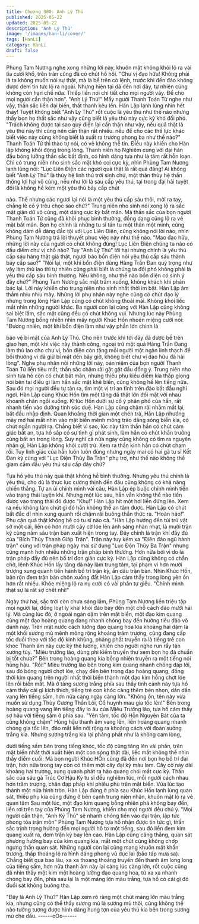 ```yaml
---
title: Chương 380: Anh Lý Thú
published: 2025-05-22
updated: 2025-05-22
description: 'Anh Lý Thú'
image: '/images/han-li/cover/'
tags: [HanLi]
category: HanLi
draft: false
---
```


Phùng Tam Nương nghe xong những lời này, khuôn mặt không
khỏi lộ ra vài tia cười khổ, trên trán cũng đã có chút hồ hôi.
"Chư vị đạo hữu! Không phải là ta không muốn nói sự thật, mà là
bề trên có lệnh, trước khi đến đảo không được đem tin tức lộ ra
ngoài. Nhưng hiện tại đã đến nơi đây, tự nhiên cũng không còn
hạn chế nữa. Thiếp liền nói chi tiết cho mọi người vây. Để cho mọi
người cẩn thận hơn".
"Anh Lý Thú!" Mấy người Thanh Toán Tử nghe như vậy, thần sắc
liền đại biến, thất thanh kêu lên.
Hàn Lập lạnh lùng nhìn hết thảy! Tuyệt không biết "Anh Lý Thú"
rốt cuộc là yêu thú như thế nào nhưng thấy bọn họ thất sắc như
vậy cũng biết là yêu thú này cực kỳ khó đối phó.
"Trách không được tại sao quý điện lại cẩn thận như vậy, nếu quả
thật là yêu thú này thì cũng nên cẩn thận rất nhiều. nếu để cho
các thế lực khác biết việc này cũng không biết là xuất ra trường
phong ba như thế nào?" Thanh Toán Tử thì thào tự nói, có vẻ
không thể tin. Điều này khiến cho Hàn lập không khỏi động trong
lòng.
Thanh niên họ Nghiêm cùng với đại hán đầu bóng lưỡng thần sắc
bất định, có hình dáng tựa như là tâm rất hỗn loạn.
Chỉ có trung niên nho sinh sắc mặt khó coi cực kỳ, nhìn Phùng
Tam Nương lạnh lùng nói:
"Lục Liên Điện các ngươi quả thật là rất quá đáng! Ai không biết
"Anh Lý Thú" là thủy hệ linh thú trời sinh chứ, một thân thủy hệ
thần thông lợi hại vô cùng, nếu như lời là sáu cấp yêu thú, tại
trong đại hải tuyệt đối là không hề kém một yêu thú bảy cấp chút

nào. Thế nhưng các ngươi lại nói là một yêu thú cấp sáu thôi, mời
ra tay, chẳng lẽ có ý trêu chọc sao chứ?"
Trung niên nho sinh nói xong lộ ra sắc mặt giận dữ vô cùng, một
dáng cực kỳ bất mãn.
Mà thần sắc của bọn người Thanh Toán Tử cũng đã khôi phục
bình thường, đồng dạng cũng lộ ra vẻ mặt bất mãn.
Bọn họ chính là những tu sĩ tán tu một thân một mình, cũng
không dám dễ dàng đắc tội với Lục Liên Điện, cũng không nói lời
nào, nhìn Phùng Tam Nương trả lời thuyết phục việc này như thế
nào.
"Mao đạo hữu, những lời này của ngươi có chút không đúng! Lục
Liên Điện chúng ta nào có dấu diếm chư vị chổ nào? Tuy "Anh Lý
Thú" lời hại nhưng chính là yêu thú cấp sáu hàng thật giá thật,
ngươi bảo bổn điện nói yêu thú cấp sáu thành bảy cấp sao?"
"Nói lại, một khi bổn điện dùng Hàng Trần Đan quý trọng như vậy
làm thù lao thì tự nhiên cũng phải biết là chúng ta đối phó không
phải là yêu thú cấp sáu bình thường. Nếu không, như thế nào bổn
điện có sinh ý đây chứ?" Phùng Tam Nương sắc mặt trầm xuống,
không khách khí phản bác lại.
Lời này khiến cho trung niên nho sinh nhất thời im bặt.
Hàn Lập âm thầm nhíu nhíu mày.
Những lời phụ nhân này nghe cũng có chút đạo lý nhưng trong
lòng Hàn Lập cũng có chút không thoải mái. Không khỏi liếc mắt
nhìn những người khác.
Ba người còn lại cùng với Hàn Lập cũng không sai biệt lắm, sắc
mặt cũng đều có chút không vui.
Nhưng lúc này Phùng Tam Nương bổng nhiên nhìn mấy người
Khúc Hồn nhoẻn miệng cười nói:
"Đương nhiên, một khi bổn điện làm như vậy phần lớn chính là

bảo vệ bí mật của Anh Lý Thú. Cho nên trước khi tới đây đã được
bề trên giao hẹn, một khi việc này thành công, ngoại trừ một quả
Hàng Trần Đang làm thù lao cho chư vị, bổn điện còn tặng mỗi
người một ngàn linh thạch để bồi thường vì đã giữ bí mật đến bây
giờ, không biết chư vị đạo hữu đã hài lòng".
Nghe phụ nhân nói những lời này, oán niệm của bọn người Thanh
Toán Tử liền tiêu mất, thần sắc chậm rãi gật gật đầu đồng ý.
Trung niên nho sinh tựa hồ còn có chút bất mãn, nhưng thiếu phụ
kiều diễm kia thấp giọng nói bên tai điều gì làm hắn sắc mặt khẽ
biến, cũng không hề lên tiếng nữa.
Sau đó mọi người đều tự tản ra, tìm một vị trí an tĩnh trên đảo bắt
đầu nghỉ ngơi.
Hàn Lập cùng Khúc Hồn tìm một tảng đá thật lớn đối mặt với
nhau khoanh chân ngồi xuống.
KHúc Hồn dưới sự cố ý phân phó của hắn, rất nhanh tiến vào
dưỡng tinh súc duệ.
Hàn Lập cũng chậm rãi nhắm mắt lại, bắt đầu nhập định.
Quan khoảng thời gian một chén trà, Hàn Lập nhướng mày mở
hai mắt nhìn vào mặt biển mênh mông trào dâng sóng biển kia, có
chút ngẩn người ra.
Chẳng biết vì sao, lúc này tâm thần hắn có chút cảm giác bất an,
tựa hồ sắp có sự tình gì phát sinh, làm hắn có chút khẩn trưởng
cùng bất an trong lòng.
Suy nghĩ cả nửa ngày cũng không có tìm ra nguyên nhân gì, Hàn
Lập không khỏi cười trừ.
Xem ra thần kinh hắn có chút chạm rồi. Tuy linh giác của hắn luôn
luôn đúng nhưng ngày mai có hai gã tu sĩ Kết Đan kỳ cùng với
"Lục Điện Thủy Ba Trận" phụ trợ, như thế nào không thể giam
cầm đầu yêu thú sáu cấp đây chứ?

Tựa hồ yêu thú này quả thật không hề bình thường. Nhưng yêu
thú chính là yêu thú, cho dù là thực lực cường thịnh đến đâu cũng
không có khả năng chiến thắng.
Tự an ủi chính mình vài câu, Hàn Lập ép buộc chính mình tiến
vào trạng thái luyện khí.
Nhưng một lúc sau, hắn vẫn không thể nào tiến được vào trạng
thái đó được
"Khụ!" Hàn Lập hít một hơi liền đứng lên.
Xem ra nếu không làm chút gì đó hắn không thể an tâm được.
Hàn Lập có chút bất đắc dĩ nhìn xung quanh rồi chậm rãi buông
thần thức ra.
"Hoàn hảo!" Phụ cận quả thật không hề có tu sĩ nào cả.
"Hàn Lập hướng đến túi trử vật sờ một cái, liền có hơn mười cây
cờ lóe lên ánh sáng nhàn nhạt, là mười trận kỳ cùng năm sáu trận
bàn xuất hiện trong tay. Đây chính là trận khí đầy đủ của "Bích
Thủy Thanh Giáp Trận".
Trận này tuy kém xa "Điên đảo ngũ hành trận" cùng với trận pháp
ngày mai sử dụng "Lục Độn Thủy Ba Trận" nhưng cũng mạnh hơn
nhiều những trận pháp bình thường. Hơn nữa bởi vì do là trận
pháp đầy đủ nên bố trí đơn giản cực kỳ.
Hàn Lập cũng không có chần chờ, lệnh Khúc Hồn lấy tảng đá này
làm trung tâm, tại phạm vi hơn mười trượng xung quanh tiến hành
bố trí trận kỳ, ẩn dấu trận bàn.
Nhìn Khúc Hồn, bận rộn đem trận bàn chôn xuống đất Hàn Lập
cảm thấy trong lòng yên ổn hơn rất nhiều.
Khóe miệng lộ ra nụ cười có vài phần tự giễu.
"Chính mình thật sự là rất sợ chết nhỉ!"

Ngày thứ hai, sắc trời còn chưa sáng lắm, Phùng Tam Nương liền
triệu tập mọi người lại, đồng loạt ly khai khỏi đảo bay đến một chỗ
cách đảo mười hải lý.
Mà cùng lúc đó, ở ngoài ngàn dặm trên mặt biển, một đạo kim
quang cùng một đạo hoàng quang đang nhanh chóng bay đến
hướng tiểu đảo vô danh này.
Trên mặt nước cách lưỡng đạo quang hoa kia khoảng hai dặm là
một khối sương mù mênh mông rộng khoảng trăm trượng, cũng
đang cấp tốc đuổi theo với tốc độ kinh khủng, phảng phất truyền
ra là tiếng trẻ con khóc
Thanh âm này cực kỳ thê lương, khiến cho người nghe run rẩy tận
xương tủy.
"Miêu trưởng lão, dùng phi kiếm truyền thư xem bọn họ đã chuẩn
bị tốt chưa?" Bên trong hoàng quang kia bỗng nhiên truyền ra một
tiếng nói hùng hậu.
"Rồi!" Miêu trưởng lão bên trong kim quang nhanh chóng đáp lời,
sau đó bóng người chợt lóe, chạy đến bên trong đạo hoàng
quang, đồng thời kim quang trên người nhất thời biến thành một
đạo kim hồng chợt lóe lên rồi biến mất.
Mà ở tảng sương trắng phía sau thấy tình cảnh này tựa hồ cảm
thấy cái gì kích thích, tiếng trẻ con khóc càng thêm bén nhọn, dần
dần vang lên tiếng sấm, hơn nữa càng ngày càng lớn.
"Không ổn, tên này vừa muốn sử dụng Thủy Cương Thần Lôi, Cổ
huynh mau gia tốc lên!" Bên trong hoàng quang vang lên tiếng
đầy lo âu của Miêu Trưởng lão, tựa hồ cảm thấy sợ hãu với tiếng
sấm ở phía sau.
"Yên tâm, tốc độ Hỗn Nguyên Bát của ta cũng không chậm" Hùng
hậu thanh âm vang lên, liền hoàng quang nhanh chóng gia tốc
lên, đảo mắt liền nới rộng ra khoảng cách với đoàn sướng trắng
kia.
Nhưng sương trắng kia lại phảng phất như là không cam lòng,

dưới tiếng sấm bên trong tiếng khóc, tốc độ cũng tăng lên vài
phần, trên mặt biển nhất thời xuất hiện một con sóng thật dài, liếc
mắt không thể nhìn thấy điểm cuối.
Mà bọn người Khúc HỒn cũng đã đến nơi bọn họ bố trí đại trận,
hơn nữa trong tay còn có thêm một cây đại kỳ màu lam.
Cây cờ này dài khoảng hai trượng, xung quanh phát ra hào quang
chói mắt cực kỳ.
Thần sắc của sáu gã Trúc Cơ Hậu Kỳ tu sĩ đều nghiêm túc, mỗi
người cách nhau hơn trăm trượng, chân đạp pháp khí phiêu phù
trên mặt biển. Vừa lúc tạo thành một nửa hình tròn.
Hàn Lập đứng ở phía sau Khúc Hồn lạnh lùng quan sát, thiếu phụ
kia cũng đứng ở bên cạnh trung niên nhân, khuôn mặt lộ ra vẻ
quan tâm
Sau một lúc, một đạo kim quang bỗng nhiên phá không bay đến,
liền rơi trên tay của Phùng Tam Nương, khiến cho mọi người đều
chú ý.
"Mọi người cẩn thận, "Anh Kỳ Thú" sẽ nhanh chóng tiến vào đại
trận, lập tức phong tỏa trận môn" Phùng Tam Nương tựa hồ nhận
được tin tức gì, thần sắc trịnh trọng hướng đến mọi người hô to
một tiếng, sau đó liền đem kim quang xuất ra, đem trận kỳ bay lên
cao.
Hàn Lập cũng căng thẳng, quan sát phương hướng bay của kim
quang kia, mắt một chút cũng không chớp ngưng thần quan sát.
Những người còn lại cũng mang khuôn mặt khẩn trương, thấp
thoáng lộ ra hình dáng phong vũ dục lai (bão táp mưa sa).
Chẳng biết qua bao lâu, xa xa thoang thoảng truyền đến thanh
âm long long của tiếng sấm, hơn nữa thanh âm này lại càng lúc
càng lớn, rốt cuộc cũng đã nhìn thấy một kim một hoàng lưỡng
đạo quang hoa, từ xa xa nhanh chóng bay đến, phía sau lại là một
mảng lớn màu trắng, tựa hồ có cái gì đó đuổi sát không buông
tha.

"Đây là Anh Lý Thú?"
Hàn Lập xem rõ ràng một chút mảng lớn màu trắng kia, nhưng
cũng có thể thấy sương mù là sương mù thôi, cũng không thể
nào tưởng tượng được hình dáng hung tợn của yêu thú kia bên
trong sương mù che dấu.
------oOo------
